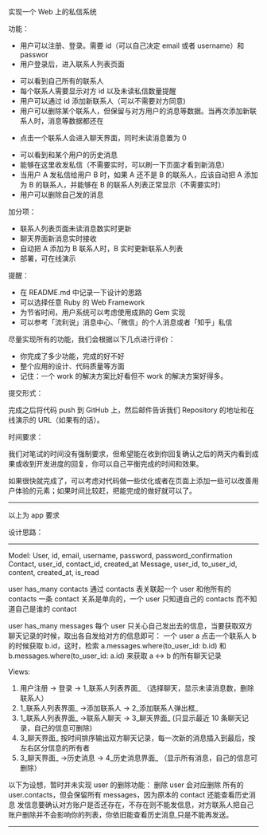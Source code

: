 实现一个 Web 上的私信系统

功能：

* 用户可以注册、登录。需要 id（可以自己决定 email 或者 username）和 passwor
* 用户登录后，进入联系人列表页面                 
- 可以看到自己所有的联系人                      
- 每个联系人需要显示对方 id 以及未读私信数量提醒   
- 用户可以通过 id 添加新联系人（可以不需要对方同意)
- 用户可以删除某个联系人，但保留与对方用户的消息等数据。当再次添加新联系人时，消息等数据都还在 
* 点击一个联系人会进入聊天界面，同时未读消息置为 0 
- 可以看到和某个用户的历史消息                   
- 能够在这里收发私信（不需要实时，可以刷一下页面才看到新消息） 
- 当用户 A 发私信给用户 B 时，如果 A 还不是 B 的联系人，应该自动把 A 添加为 B 的联系人，并能够在 B 的联系人列表正常显示（不需要实时）
- 用户可以删除自己发的消息                       

加分项：

* 联系人列表页面未读消息数实时更新
* 聊天界面新消息实时接收
* 自动把 A 添加为 B 联系人时，B 实时更新联系人列表
* 部署，可在线演示

提醒：

* 在 README.md 中记录一下设计的思路
* 可以选择任意 Ruby 的 Web Framework
* 为节省时间，用户系统可以考虑使用成熟的 Gem 实现
* 可以参考「流利说」消息中心、「微信」的个人消息或者「知乎」私信

尽量实现所有的功能，我们会根据以下几点进行评价：

* 你完成了多少功能，完成的好不好
* 整个应用的设计、代码质量等方面
* 记住：一个 work 的解决方案比好看但不 work 的解决方案好得多。

提交形式：

完成之后将代码 push 到 GitHub 上，然后邮件告诉我们 Repository 的地址和在线演示的 URL（如果有的话）。

时间要求：

我们对笔试的时间没有强制要求，但希望能在收到你回复确认之后的两天内看到成果或收到开发进度的回复，你可以自己平衡完成的时间和效果。

如果很快就完成了，可以考虑对代码做一些优化或者在页面上添加一些可以改善用户体验的元素；如果时间比较赶，把能完成的做好就可以了。

---
以上为 app 要求

设计思路：

---
Model:
User, id, email, username, password, password_confirmation
Contact, user_id, contact_id, created_at
Message, user_id, to_user_id, content, created_at, is_read

user has_many contacts
通过 contacts 表关联起一个 user 和他所有的 contacts
一条 contact 关系是单向的，一个 user 只知道自己的 contacts 而不知道自己是谁的 contact

user has_many messages
每个 user 只关心自己发出去的信息，当要获取双方聊天记录的时候，取出各自发给对方的信息即可：
一个 user a 点击一个联系人 b 的时候获取 b.id，这时，检索 a.messages.where(to_user_id: b.id) 和 b.messages.where(to_user_id: a.id) 来获取 a <-> b 的所有聊天记录

Views:
1. 用户注册 -> 登录 -> 1_联系人列表界面_ （选择聊天，显示未读消息数，删除联系人）
2. 1_联系人列表界面_ ->添加联系人 -> 2_添加联系人弹出框_
3. 1_联系人列表界面_ ->联系人聊天 -> 3_聊天界面_ (只显示最近 10 条聊天记录，自己的信息可删除)
4. 3_聊天界面_ 按时间排序输出双方聊天记录，每一次新的消息插入到最后，按左右区分信息的所有者
5. 3_聊天界面_ ->历史消息 -> 4_历史消息界面_ （显示所有消息，自己的信息可删除）

以下为设想，暂时并未实现 user 的删除功能：
删除 user 会对应删除 所有的 user.contacts，但会保留所有 messages，因为原本的 contact 还能查看历史消息
发信息要确认对方账户是否还存在，不存在则不能发信息，对方联系人把自己账户删除并不会影响你的列表，你依旧能查看历史消息,只是不能再发送。

---